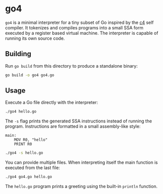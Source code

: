 # go4

`go4` is a minimal interpreter for a tiny subset of Go inspired by the [c4](https://github.com/rswier/c4) self compiler. It tokenizes and compiles programs into a small SSA form executed by a register based virtual machine. The interpreter is capable of running its own source code.

## Building

Run `go build` from this directory to produce a standalone binary:

```bash
go build -o go4 go4.go
```

## Usage

Execute a Go file directly with the interpreter:

```bash
./go4 hello.go
```

The `-s` flag prints the generated SSA instructions instead of running the program. Instructions are formatted in a small assembly-like style:

```
main:
    MOV R0, "hello"
    PRINT R0
```

```bash
./go4 -s hello.go
```

You can provide multiple files. When interpreting itself the main function is executed from the last file:

```bash
./go4 go4.go hello.go
```

The `hello.go` program prints a greeting using the built-in `println` function.
